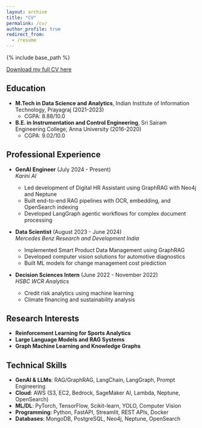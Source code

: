 ```yaml
---
layout: archive
title: "CV"
permalink: /cv/
author_profile: true
redirect_from:
  - /resume
---
```


{% include base_path %}

[Download my full CV here](../Adithya_Giridharan_Resume.pdf)

## Education

* **M.Tech in Data Science and Analytics**, Indian Institute of Information Technology, Prayagraj (2021-2023)
  * CGPA: 8.88/10.0
* **B.E. in Instrumentation and Control Engineering**, Sri Sairam Engineering College, Anna University (2016-2020)
  * CGPA: 9.02/10.0

## Professional Experience

* **GenAI Engineer** (July 2024 - Present)  
  *Karini AI*
  * Led development of Digital HR Assistant using GraphRAG with Neo4j and Neptune
  * Built end-to-end RAG pipelines with OCR, embedding, and OpenSearch indexing
  * Developed LangGraph agentic workflows for complex document processing

* **Data Scientist** (August 2023 - June 2024)  
  *Mercedes Benz Research and Development India*
  * Implemented Smart Product Data Management using GraphRAG
  * Developed computer vision solutions for automotive diagnostics
  * Built ML models for change management cost prediction

* **Decision Sciences Intern** (June 2022 - November 2022)  
  *HSBC WCR Analytics*
  * Credit risk analytics using machine learning
  * Climate financing and sustainability analysis

## Research Interests

* **Reinforcement Learning for Sports Analytics**
* **Large Language Models and RAG Systems** 
* **Graph Machine Learning and Knowledge Graphs**

## Technical Skills

* **GenAI & LLMs**: RAG/GraphRAG, LangChain, LangGraph, Prompt Engineering
* **Cloud**: AWS (S3, EC2, Bedrock, SageMaker AI, Lambda, Neptune, OpenSearch)
* **ML/DL**: PyTorch, TensorFlow, Scikit-learn, YOLO, Computer Vision
* **Programming**: Python, FastAPI, Streamlit, REST APIs, Docker
* **Databases**: MongoDB, PostgreSQL, Neo4j, Neptune, OpenSearch
